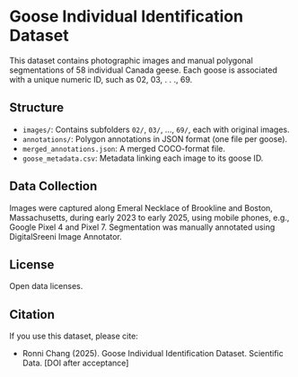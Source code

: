 
# Goose Individual Identification Dataset

This dataset contains photographic images and manual polygonal segmentations of 58 individual Canada geese. 
Each goose is associated with a unique numeric ID, such as 02, 03, . . ., 69. 

## Structure
- `images/`: Contains subfolders `02/`, `03/`, ..., `69/`, each with original images.
- `annotations/`: Polygon annotations in JSON format (one file per goose).
- `merged_annotations.json`: A merged COCO-format file.
- `goose_metadata.csv`: Metadata linking each image to its goose ID.

## Data Collection
Images were captured along Emeral Necklace of Brookline and Boston, Massachusetts, during early 2023 to early 2025, using mobile phones, e.g., Google Pixel 4 and Pixel 7. Segmentation was manually annotated using DigitalSreeni Image Annotator.

## License
Open data licenses. 

## Citation
If you use this dataset, please cite:
- Ronni Chang (2025). Goose Individual Identification Dataset. Scientific Data. [DOI after acceptance]

